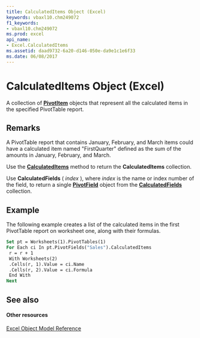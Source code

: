 ```yaml
---
title: CalculatedItems Object (Excel)
keywords: vbaxl10.chm249072
f1_keywords:
- vbaxl10.chm249072
ms.prod: excel
api_name:
- Excel.CalculatedItems
ms.assetid: daad9732-6a20-d146-050e-da9e1c1e6f33
ms.date: 06/08/2017
---
```



# CalculatedItems Object (Excel)

A collection of  **[PivotItem](Excel.PivotItem.md)** objects that represent all the calculated items in the specified PivotTable report.


## Remarks

A PivotTable report that contains January, February, and March items could have a calculated item named "FirstQuarter" defined as the sum of the amounts in January, February, and March.

Use the  **[CalculatedItems](Excel.PivotField.CalculatedItems.md)** method to return the **CalculatedItems** collection.

Use  **CalculatedFields** ( _index_ ), where _index_ is the name or index number of the field, to return a single **[PivotField](Excel.PivotField.md)** object from the **[CalculatedFields](Excel.CalculatedFields.md)** collection.


## Example

The following example creates a list of the calculated items in the first PivotTable report on worksheet one, along with their formulas.


```vb
Set pt = Worksheets(1).PivotTables(1) 
For Each ci In pt.PivotFields("Sales").CalculatedItems 
 r = r + 1 
 With Worksheets(2) 
 .Cells(r, 1).Value = ci.Name 
 .Cells(r, 2).Value = ci.Formula 
 End With 
Next
```


## See also


#### Other resources



[Excel Object Model Reference](http://msdn.microsoft.com/library/11ea8598-8a20-92d5-f98b-0da04263bf2c%28Office.15%29.aspx)

